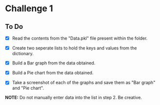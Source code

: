 # Challenge 1

## To Do

<!--- Once you are completed with a task, you can mark it as done on this to do list.
      To do that, just add an x between the square brackets.
      Example : [ ] becomes [x] -->

- [X] Read the contents from the "Data.pkl" file present within the folder. 

- [X] Create two seperate lists to hold the keys and values from the dictionary. 

- [X] Build a Bar graph from the data obtained.

- [X] Build a Pie chart from the data obtained.

- [X] Take a screenshot of each of the graphs and save them as "Bar graph" and "Pie chart".

**NOTE:** Do not manually enter data into the list in step 2. Be creative.
